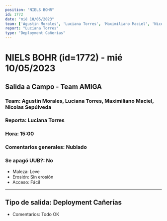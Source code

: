 ```yaml
---
position: "NIELS BOHR"
id: 1772
date: "mié 10/05/2023"
team: ['Agustin Morales', 'Luciana Torres', 'Maximiliano Maciel', 'Nicolas Sepúlveda']
report: "Luciana Torres"
type: "Deployment Cañerías"
---
```


# NIELS BOHR (id=1772) - mié 10/05/2023
## Salida a Campo - Team AMIGA
### Team: Agustin Morales, Luciana Torres, Maximiliano Maciel, Nicolas Sepúlveda
### Reporta: Luciana Torres
### Hora: 15:00
### Comentarios generales: Nublado
### Se apagó UUB?: No 
- Maleza: Leve
- Erosión: Sin erosión
- Acceso: Fácil
---------
## Tipo de salida: Deployment Cañerías
   - Comentarios: Todo OK 
